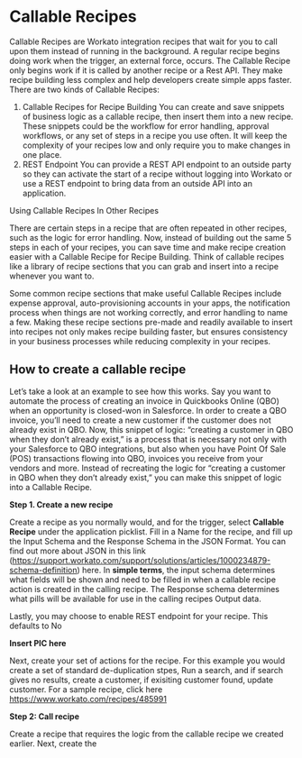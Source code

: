 # Callable Recipes
Callable Recipes are Workato integration recipes that wait for you to call upon them instead of running in the background. A regular recipe begins doing work when the trigger, an external force, occurs. The Callable Recipe only begins work if it is called by another recipe or a Rest API. They make recipe building less complex and help developers create simple apps faster. There are two kinds of Callable Recipes:

1. Callable Recipes for Recipe Building
You can create and save snippets of business logic as a callable recipe, then insert them into a new recipe. These snippets could be the workflow for error handling, approval workflows, or any set of steps in a recipe you use often. It will keep the complexity of your recipes low and only require you to make changes in one place.
2. REST Endpoint
You can provide a REST API endpoint to an outside party so they can activate the start of a recipe without logging into Workato or use a REST endpoint to bring data from an outside API into an application.

Using Callable Recipes In Other Recipes

There are certain steps in a recipe that are often repeated in other recipes, such as the logic for error handling. Now, instead of building out the same 5 steps in each of your recipes, you can save time and make recipe creation easier with a Callable Recipe for Recipe Building. Think of callable recipes like a library of recipe sections that you can grab and insert into a recipe whenever you want to.

Some common recipe sections that make useful Callable Recipes include expense approval, auto-provisioning accounts in your apps, the notification process when things are not working correctly, and error handling to name a few. Making these recipe sections pre-made and readily available to insert into recipes not only makes recipe building faster, but ensures consistency in your business processes while reducing complexity in your recipes.

## How to create a callable recipe

Let’s take a look at an example to see how this works. Say you want to automate the process of creating an invoice in Quickbooks Online (QBO) when an opportunity is closed-won in Salesforce. In order to create a QBO invoice, you’ll need to create a new customer if the customer does not already exist in QBO. Now, this snippet of logic: “creating a customer in QBO when they don’t already exist,” is a process that is necessary not only with your Salesforce to QBO integrations, but also when you have Point Of Sale (POS) transactions flowing into QBO, invoices you receive from your vendors and more. Instead of recreating the logic for “creating a customer in QBO when they don’t already exist,” you can make this snippet of logic into a Callable Recipe.

**Step 1. Create a new recipe**

Create a recipe as you normally would, and for the trigger, select **Callable Recipe** under the application picklist. Fill in a Name for the recipe, and fill up the Input Schema and the Response Schema in the JSON Format. You can find out more about JSON in this link (https://support.workato.com/support/solutions/articles/1000234879-schema-definition) here. 
In **simple terms**, the input schema determines what fields will be shown and need to be filled in when a callable recipe action is created in the calling recipe. The Response schema determines what pills will be available for use in the calling recipes Output data. 

Lastly, you may choose to enable REST endpoint for your recipe. This defaults to No

**Insert PIC here**

Next, create your set of actions for the recipe. For this example you would create a set of standard de-duplication stpes, Run a search, and if search gives no results, create a customer, if exisiting customer found, update customer. For a sample recipe, click here https://www.workato.com/recipes/485991

**Step 2: Call recipe**

Create a recipe that requires the logic from the callable recipe we created earlier. Next, create the 
